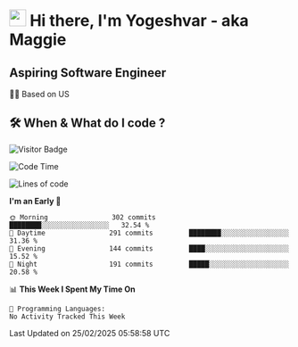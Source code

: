 <h1><img src="https://emojis.slackmojis.com/emojis/images/1531849430/4246/blob-sunglasses.gif?1531849430" width="30"/> Hi there, I'm Yogeshvar - aka Maggie</h1>

## Aspiring Software Engineer
🏂🏻  Based on US 

## 🛠 When & What do I code ?  

![Visitor Badge](https://visitor-badge.feriirawann.repl.co?username=yogeshvar&repo=yogeshvar&label=Visitors&style=plastic&color=%23457BFF&contentType=svg)

<!--START_SECTION:waka-->
![Code Time](http://img.shields.io/badge/Code%20Time-2%2C919%20hrs%2051%20mins-blue)

![Lines of code](https://img.shields.io/badge/From%20Hello%20World%20I%27ve%20Written-3.9%20million%20lines%20of%20code-blue)

**I'm an Early 🐤** 

```text
🌞 Morning                302 commits         ████████░░░░░░░░░░░░░░░░░   32.54 % 
🌆 Daytime                291 commits         ████████░░░░░░░░░░░░░░░░░   31.36 % 
🌃 Evening                144 commits         ████░░░░░░░░░░░░░░░░░░░░░   15.52 % 
🌙 Night                  191 commits         █████░░░░░░░░░░░░░░░░░░░░   20.58 % 
```


📊 **This Week I Spent My Time On** 

```text
💬 Programming Languages: 
No Activity Tracked This Week
```


 Last Updated on 25/02/2025 05:58:58 UTC
<!--END_SECTION:waka-->
